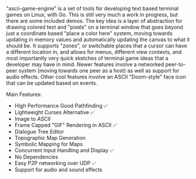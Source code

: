 "ascii-game-engine" is a set of tools for developing text based terminal games on Linux, with Go.  This is still very much a work in progress, but there are some included demos.  The key idea is a layer of abstraction for drawing colored text and "pixels" on a terminal window that goes beyond just a coordinate based "place a color here" system, moving towards updating in memory values and automatically updating the canvas to what it should be.  It supports "zones", or switchable places that a cursor can have a different location in, and allows for menus, different view contexts, and most importantly very quick sketches of terminal game ideas that a developer may have in mind.  Newer features involve a networked peer-to-peer system (moving towards one peer as a host) as well as support for audio effects.  Other cool features involve an ASCII "Doom-style" face icon that can be updated based on events.

Main Features:

 - High Performance Good Pathfinding ✅
 - Lightweight Curses Alternative ✅
 - Image to ASCII
 - Frame Capped "GIF" Rendering in ASCII ✅
 - Dialogue Tree Editor
 - Topographic Map Generation
 - Symbolic Mapping for Maps
 - Concurrent Input Handling and Display ✅
 - No Dependencies
 - Easy P2P networking over UDP ✅
 - Support for audio and sound effects
